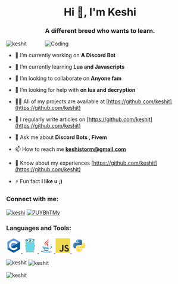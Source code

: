 <h1 align="center">Hi 👋, I'm Keshi</h1>
<h3 align="center">A different breed who wants to learn.</h3>
<img align="right" alt="Coding" width="400" src="https://media4.giphy.com/media/lP8xu5t2DLGG045H8F/giphy.gif">

<p align="left"> <img src="https://komarev.com/ghpvc/?username=keshit&label=Profile%20views&color=0e75b6&style=flat" alt="keshit" /> </p>

- 🔭 I’m currently working on **A Discord Bot**

- 🌱 I’m currently learning **Lua and Javascripts**

- 👯 I’m looking to collaborate on **Anyone fam**

- 🤝 I’m looking for help with **on lua and decryption**

- 👨‍💻 All of my projects are available at [https://github.com/keshit](https://github.com/keshit)

- 📝 I regularly write articles on [https://github.com/keshit](https://github.com/keshit)

- 💬 Ask me about **Discord Bots , Fivem**

- 📫 How to reach me **keshistorm@gmail.com**

- 📄 Know about my experiences [https://github.com/keshit](https://github.com/keshit)

- ⚡ Fun fact **I like u ;)**

<h3 align="left">Connect with me:</h3>
<p align="left">
<a href="https://www.youtube.com/c/keshi" target="blank"><img align="center" src="https://raw.githubusercontent.com/rahuldkjain/github-profile-readme-generator/master/src/images/icons/Social/youtube.svg" alt="keshi" height="30" width="40" /></a>
<a href="https://discord.gg/7UYBhTMy" target="blank"><img align="center" src="https://raw.githubusercontent.com/rahuldkjain/github-profile-readme-generator/master/src/images/icons/Social/discord.svg" alt="7UYBhTMy" height="30" width="40" /></a>
</p>

<h3 align="left">Languages and Tools:</h3>
<p align="left"> <a href="https://www.cprogramming.com/" target="_blank" rel="noreferrer"> <img src="https://raw.githubusercontent.com/devicons/devicon/master/icons/c/c-original.svg" alt="c" width="40" height="40"/> </a> <a href="https://golang.org" target="_blank" rel="noreferrer"> <img src="https://raw.githubusercontent.com/devicons/devicon/master/icons/go/go-original.svg" alt="go" width="40" height="40"/> </a> <a href="https://www.java.com" target="_blank" rel="noreferrer"> <img src="https://raw.githubusercontent.com/devicons/devicon/master/icons/java/java-original.svg" alt="java" width="40" height="40"/> </a> <a href="https://developer.mozilla.org/en-US/docs/Web/JavaScript" target="_blank" rel="noreferrer"> <img src="https://raw.githubusercontent.com/devicons/devicon/master/icons/javascript/javascript-original.svg" alt="javascript" width="40" height="40"/> </a> <a href="https://www.python.org" target="_blank" rel="noreferrer"> <img src="https://raw.githubusercontent.com/devicons/devicon/master/icons/python/python-original.svg" alt="python" width="40" height="40"/> </a> </p>

<p><img align="left" src="https://github-readme-stats.vercel.app/api/top-langs?username=keshit&show_icons=true&locale=en&layout=compact" alt="keshit" /></p>

<p>&nbsp;<img align="center" src="https://github-readme-stats.vercel.app/api?username=keshit&show_icons=true&locale=en" alt="keshit" /></p>

<p><img align="center" src="https://github-readme-streak-stats.herokuapp.com/?user=keshit&" alt="keshit" /></p>
